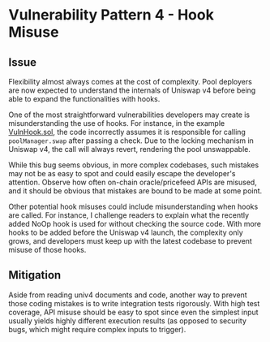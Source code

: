 # Vulnerability Pattern 4 - Hook Misuse

## Issue

Flexibility almost always comes at the cost of complexity. Pool deployers are now expected to understand the internals of Uniswap v4 before being able to expand the functionalities with hooks.

One of the most straightforward vulnerabilities developers may create is misunderstanding the use of hooks. For instance, in the example [VulnHook.sol](./VulnHook.sol), the code incorrectly assumes it is responsible for calling `poolManager.swap` after passing a check. Due to the locking mechanism in Uniswap v4, the call will always revert, rendering the pool unswappable.

While this bug seems obvious, in more complex codebases, such mistakes may not be as easy to spot and could easily escape the developer's attention. Observe how often on-chain oracle/pricefeed APIs are misused, and it should be obvious that mistakes are bound to be made at some point.

Other potential hook misuses could include misunderstanding when hooks are called. For instance, I challenge readers to explain what the recently added NoOp hook is used for without checking the source code. With more hooks to be added before the Uniswap v4 launch, the complexity only grows, and developers must keep up with the latest codebase to prevent misuse of those hooks.

## Mitigation

Aside from reading univ4 documents and code, another way to prevent those coding mistakes is to write integration tests rigorously. With high test coverage, API misuse should be easy to spot since even the simplest input usually yields highly different execution results (as opposed to security bugs, which might require complex inputs to trigger).



